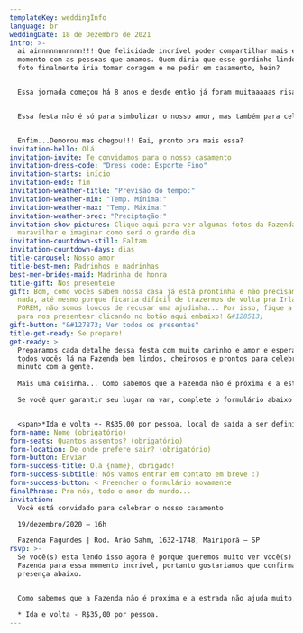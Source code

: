 ```yaml
---
templateKey: weddingInfo
language: br
weddingDate: 18 de Dezembro de 2021
intro: >-
  ai ainnnnnnnnnnn!!! Que felicidade incrível poder compartilhar mais esse
  momento com as pessoas que amamos. Quem diria que esse gordinho lindo ai da
  foto finalmente iria tomar coragem e me pedir em casamento, hein?


  Essa jornada começou há 8 anos e desde então já foram muitaaaaas risadas, lágrimas, aprendizados e histórias para contar, as quais cada um de vocês fez parte... E óbvio que dessa vez não seria diferente. Então aqui estamos nós, prontos para colocar mais um plano em ação, dessa vez para virar Senhor e Senhora Spitti. &#128540;


  Essa festa não é só para simbolizar o nosso amor, mas também para celebrar a vida e o fato de termos todas as pessoas mais especiais do mundo em um mesmo lugar. Especialmente porque vivemos tão longe e vocês não sabem a falta que cada um de vocês faz &#128556;


  Enfim...Demorou mas chegou!!! Eai, pronto pra mais essa?
invitation-hello: Olá
invitation-invite: Te convidamos para o nosso casamento
invitation-dress-code: "Dress code: Esporte Fino"
invitation-starts: início
invitation-ends: fim
invitation-weather-title: "Previsão do tempo:"
invitation-weather-min: "Temp. Mínima:"
invitation-weather-max: "Temp. Máxima:"
invitation-weather-prec: "Preciptação:"
invitation-show-pictures: Clique aqui para ver algumas fotos da Fazenda, se
  maravilhar e imaginar como será o grande dia
invitation-countdown-still: Faltam
invitation-countdown-days: dias
title-carousel: Nosso amor
title-best-men: Padrinhos e madrinhas
best-men-brides-maid: Madrinha de honra
title-gift: Nos presenteie
gift: Bom, como vocês sabem nossa casa já está prontinha e não precisamos de
  nada, até mesmo porque ficaria difícil de trazermos de volta pra Irlanda.
  PORÉM, não somos loucos de recusar uma ajudinha... Por isso, fique a vontade
  para nos presentear clicando no botão aqui embaixo! &#128513;
gift-button: "&#127873; Ver todos os presentes"
title-get-ready: Se prepare!
get-ready: >
  Preparamos cada detalhe dessa festa com muito carinho e amor e esperamos ver
  todos vocês lá na Fazenda bem lindos, cheirosos e prontos para celebrar cada
  minuto com a gente.
   
  Mais uma coisinha... Como sabemos que a Fazenda não é próxima e a estrada não ajuda muito, organizamos o serviço de van para que todos possam se divertir á vontade, sem preocupações.

  Se você quer garantir seu lugar na van, complete o formulário abaixo para combinarmos mais pra frente.


  <span>*Ida e volta +- R$35,00 por pessoa, local de saída a ser definido.</span>
form-name: Nome (obrigatório)
form-seats: Quantos assentos? (obrigatório)
form-location: De onde prefere sair? (obrigatório)
form-button: Enviar
form-success-title: Olá {name}, obrigado!
form-success-subtitle: Nós vamos entrar em contato em breve :)
form-success-button: < Preencher o formulário novamente
finalPhrase: Pra nós, todo o amor do mundo...
invitation: |-
  Você está convidado para celebrar o nosso casamento

  19/dezembro/2020 – 16h

  Fazenda Fagundes | Rod. Arão Sahm, 1632-1748, Mairiporã – SP
rsvp: >-
  Se você(s) esta lendo isso agora é porque queremos muito ver você(s) lá na
  Fazenda para essa momento incrivel, portanto gostariamos que confirmasse sua
  presença abaixo.


  Como sabemos que a Fazenda não é proxima e a estrada não ajuda muito, organizamos o serviço de van para que todos possam se divertir a vontade, sem preocupações.

  * Ida e volta - R$35,00 por pessoa.
---
```

